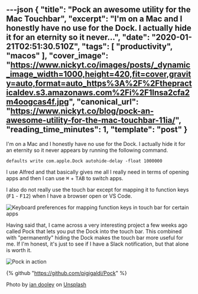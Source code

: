 ---json
{
  "title": "Pock an awesome utility for the Mac Touchbar",
  "excerpt": "I'm on a Mac and I honestly have no use for the Dock. I actually hide it for an eternity so it never...",
  "date": "2020-01-21T02:51:30.510Z",
  "tags": [
    "productivity",
    "macos"
  ],
  "cover_image": "https://www.nickyt.co/images/posts/_dynamic_image_width=1000,height=420,fit=cover,gravity=auto,format=auto_https%3A%2F%2Fthepracticaldev.s3.amazonaws.com%2Fi%2F1lnsa2cfa2m4oogcas4f.jpg",
  "canonical_url": "https://www.nickyt.co/blog/pock-an-awesome-utility-for-the-mac-touchbar-11ia/",
  "reading_time_minutes": 1,
  "template": "post"
}
---

I'm on a Mac and I honestly have no use for the Dock. I actually hide it for an eternity so it never appears by running the following command.

`defaults write com.apple.Dock autohide-delay -float 1000000`

I use Alfred and that basically gives me all I really need in terms of opening apps and then I can use <kbd>⌘</kbd> + <kbd>TAB</kbd> to switch apps.

I also do not really use the touch bar except for mapping it to function keys (<kbd>F1</kbd> - <kbd>F12</kbd>) when I have a browser open or VS Code.

![Keyboard preferences for mapping function keys in touch bar for certain apps](https://www.nickyt.co/images/posts/_i_5xj2scviq8o2kivnyhy0.png)

Having said that, I came across a very interesting project a few weeks ago called Pock that lets you put the Dock into the touch bar. This combined with "permanently" hiding the Dock makes the touch bar more useful for me. If I'm honest, it's just to see if I have a Slack notification, but that alone is worth it.

![Pock in action](https://www.nickyt.co/images/posts/_i_qyf7zba4vejkjcjvd6lu.jpg)

{% github "https://github.com/pigigaldi/Pock" %}

Photo by [ian dooley](https://unsplash.com/@sadswim?utm_source=unsplash&utm_medium=referral&utm_content=creditCopyText) on [Unsplash](https://unsplash.com/s/photos/productivity?utm_source=unsplash&utm_medium=referral&utm_content=creditCopyText)
